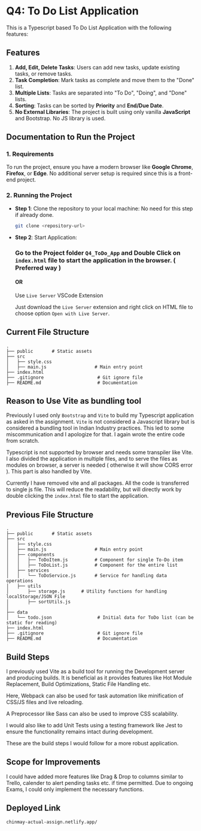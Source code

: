 # Q4: To Do List Application

This is a Typescript based To Do List Application with the following features:

## Features

1. **Add, Edit, Delete Tasks**: Users can add new tasks, update existing tasks, or remove tasks.
2. **Task Completion**: Mark tasks as complete and move them to the "Done" list.
3. **Multiple Lists**: Tasks are separated into "To Do", "Doing", and "Done" lists.
4. **Sorting**: Tasks can be sorted by **Priority** and **End/Due Date**.
5. **No External Libraries**: The project is built using only vanilla **JavaScript** and Bootstrap. No JS library is used.

## Documentation to Run the Project

### 1. Requirements

To run the project, ensure you have a modern browser like **Google Chrome**, **Firefox**, or **Edge**. No additional server setup is required since this is a front-end project.

### 2. Running the Project

- **Step 1**: Clone the repository to your local machine: No need for this step if already done.

  ```bash
  git clone <repository-url>
  ```

- **Step 2**: Start Application:

  ### Go to the Project folder `Q4_ToDo_App` and Double Click on `index.html` file to start the application in the browser. ( Preferred way )

  #### OR

  Use `Live Server` VSCode Extension

  Just download the `Live Server` extension and right click on HTML file to choose option `Open with Live Server`.

## Current File Structure

```
.
├── public       # Static assets
├── src
│   ├── style.css
│   ├── main.js                  # Main entry point
├── index.html
├── .gitignore                    # Git ignore file
├── README.md                     # Documentation
```

## Reason to Use Vite as bundling tool

Previously I used only `Bootstrap` and `Vite` to build my Typescript application as asked in the assignment. `Vite` is not considered a Javascript library but is considered a bundling tool in Indian Industry practices. This led to some miscommunication and I apologize for that. I again wrote the entire code from scratch.

Typescript is not supported by browser and needs some transpiler like Vite. I also divided the application in multiple files, and to serve the files as modules on browser, a server is needed ( otherwise it will show CORS error ). This part is also handled by Vite.

Currently I have removed vite and all packages. All the code is transferred to single js file. This will reduce the readability, but will directly work by double clicking the `index.html` file to start the application.

## Previous File Structure

```
.
├── public       # Static assets
├── src
│   ├── style.css
│   ├── main.js                  # Main entry point
│   ├── components
│   │   ├── ToDoItem.js          # Component for single To-Do item
│   │   ├── ToDoList.js          # Component for the entire list
│   ├── services
│   │   └── ToDoService.js       # Service for handling data operations
│   ├── utils
│       ├── storage.js      # Utility functions for handling localStorage/JSON File
│       ├── sortUtils.js
│
├── data
│   └── todo.json                 # Initial data for ToDo list (can be static for reading)
├── index.html
├── .gitignore                    # Git ignore file
├── README.md                     # Documentation
```

## Build Steps

I previously used Vite as a build tool for running the Development server and producing builds. It is beneficial as it provides features like Hot Module Replacement, Build Optimizations, Static File Handling etc.

Here, Webpack can also be used for task automation like minification of CSS/JS files and live reloading.

A Preprocessor like Sass can also be used to improve CSS scalability.

I would also like to add Unit Tests using a testing framework like Jest to ensure the functionality remains intact during development.

These are the build steps I would follow for a more robust application.

## Scope for Improvements

I could have added more features like Drag & Drop to columns similar to Trello, calender to alert pending tasks etc. if time permitted. Due to ongoing Exams, I could only implement the necessary functions.

## Deployed Link

`chinmay-actual-assign.netlify.app/`
